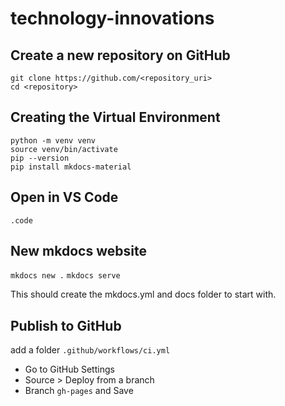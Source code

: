 # technology-innovations

## Create a new repository on GitHub

`git clone https://github.com/<repository_uri>`  
`cd <repository>`


## Creating the Virtual Environment

`python -m venv venv`  
`source venv/bin/activate`  
`pip --version`  
`pip install mkdocs-material`

## Open in VS Code
`.code`

## New mkdocs website

`mkdocs new .`
`mkdocs serve`

This should create the mkdocs.yml and docs folder to start with.

## Publish to GitHub

add a folder `.github/workflows/ci.yml`

- Go to GitHub Settings 
- Source > Deploy from a branch
- Branch `gh-pages` and Save

